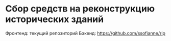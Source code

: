 # Сбор средств на реконструкцию исторических зданий
Фронтенд: текущий репозиторий
Бэкенд: https://github.com/ssofianne/rip

